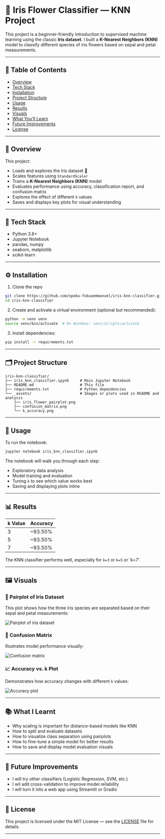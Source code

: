# 🌸 Iris Flower Classifier — KNN Project

This project is a beginner-friendly introduction to supervised machine learning using the classic **Iris dataset**. I built a **K-Nearest Neighbors (KNN)** model to classify different species of iris flowers based on sepal and petal measurements.

---

## 📂 Table of Contents
- [Overview](#overview)
- [Tech Stack](#tech-stack)
- [Installation](#installation)
- [Project Structure](#project-structure)
- [Usage](#usage)
- [Results](#results)
- [Visuals](#visuals)
- [What You’ll Learn](#what-youll-learn)
- [Future Improvements](#future-improvements)
- [License](#license)

---

## 📌 Overview
This project:
- Loads and explores the Iris dataset 🌸
- Scales features using `StandardScaler`
- Trains a **K-Nearest Neighbors (KNN)** model
- Evaluates performance using accuracy, classification report, and confusion matrix
- Explores the effect of different `k` values
- Saves and displays key plots for visual understanding

---

## 🧰 Tech Stack
- Python 3.8+
- Jupyter Notebook
- pandas, numpy
- seaborn, matplotlib
- scikit-learn

---

## ⚙️ Installation
1. Clone the repo
```bash
git clone https://github.com/opoku-fokuoemmanuel/iris-knn-classifier.git
cd iris-knn-classifier
```

2. Create and activate a virtual environment (optional but recommended):
```bash
python -m venv venv
source venv/bin/activate  # On Windows: venv\Scripts\activate
```

3. Install dependencies:
```bash
pip install -r requirements.txt
```

---

## 🗂 Project Structure
```
iris-knn-classifier/
├── iris_knn_classifier.ipynb     # Main Jupyter Notebook
├── README.md                     # This file
├── requirements.txt              # Python dependencies
└── _assets/                      # Images or plots used in README and analysis
    ├── iris_flower_pairplot.png
    ├── confusion_matrix.png
    └── k_accuracy.png
```

---

## 🚀 Usage
To run the notebook:
```bash
jupyter notebook iris_knn_classifier.ipynb
```

The notebook will walk you through each step:
- Exploratory data analysis
- Model training and evaluation
- Tuning `k` to see which value works best
- Saving and displaying plots inline

---

## 📊 Results
| k Value | Accuracy |
|---------|----------|
| 3       | ~93.50%  |
| 5       | ~93.50%  |
| 7       | ~93.50%  |

The KNN classifier performs well, especially for `k=3` or `k=5` or 'k=7'.

---

## 🖼️ Visuals

### 🌸 Pairplot of Iris Dataset
This plot shows how the three iris species are separated based on their sepal and petal measurements:

![Pairplot of iris dataset](_assets/iris_flower_pairplot.png)

### 🧮 Confusion Matrix
Illustrates model performance visually:

![Confusion matrix](_assets/confusion_matrix.png)

### 📈 Accuracy vs. k Plot
Demonstrates how accuracy changes with different `k` values:

![Accuracy plot](_assets/k_accuracy.png)

---

## 📚 What I Learnt
- Why scaling is important for distance-based models like KNN
- How to split and evaluate datasets
- How to visualize class separation using pairplots
- How to fine-tune a simple model for better results
- How to save and display model evaluation visuals

---

## 🚧 Future Improvements
- I will try other classifiers (Logistic Regression, SVM, etc.)
- I wil add cross-validation to improve model reliability
- I will turn it into a web app using Streamlit or Gradio

---

## 📝 License
This project is licensed under the MIT License — see the [LICENSE](LICENSE) file for details.

---

